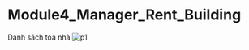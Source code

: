 # Module4_Manager_Rent_Building
Danh sách tòa nhà
![p1](https://user-images.githubusercontent.com/59548824/93838614-7aa26f80-fcb4-11ea-93dc-240680eb95fe.png)

